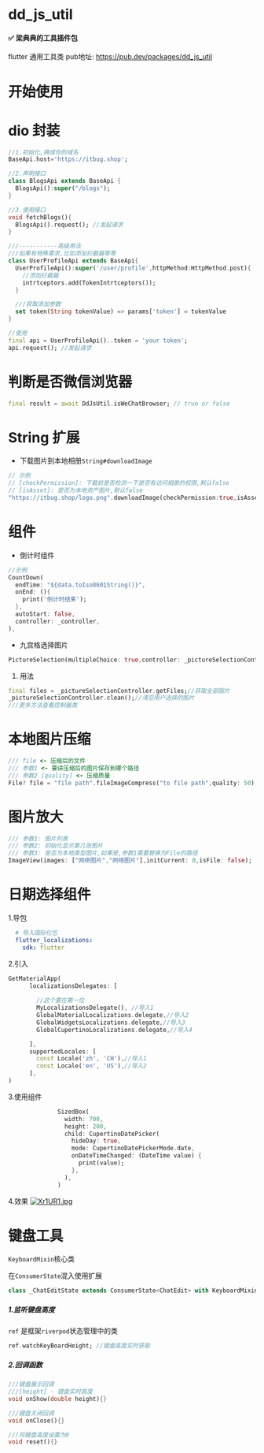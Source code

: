 # dd_js_util 
#### ✅ 梁典典的工具插件包


flutter 通用工具类
pub地址: <https://pub.dev/packages/dd_js_util>

# 开始使用

# dio 封装

```dart
//1.初始化,换成你的域名
BaseApi.host='https://itbug.shop';

//2.声明接口
class BlogsApi extends BaseApi {
  BlogsApi():super("/blogs");
}

//3.使用接口
void fetchBlogs(){
  BlogsApi().request(); //发起请求
}

///-----------高级用法
///如果有特殊需求,比如添加拦截器等等
class UserProfileApi extends BaseApi{
  UserProfileApi():super('/user/profile',httpMethod:HttpMethod.post){
    //添加拦截器
    intrtceptors.add(TokenIntrtceptors());
  }

  ///获取添加参数
  set token(String tokenValue) => params['token'] = tokenValue
}

//使用
final api = UserProfileApi()..token = 'your token';
api.request(); //发起请求
```

# 判断是否微信浏览器

```dart
final result = await DdJsUtil.isWeChatBrowser; // true or false
```

# String 扩展

* 下载图片到本地相册`String#downloadImage`

```dart
// 示例
// [checkPermission]: 下载前是否检测一下是否有访问相册的权限,默认false
// [isAsset]: 是否为本地资产图片,默认false
"https://itbug.shop/logo.png".downloadImage(checkPermission:true,isAsset:false);
```

# 组件

* 倒计时组件

```dart
//示例
CountDown(
  endTime: "${data.toIso8601String()}",
  onEnd: (){
    print('倒计时结束');
  },
  autoStart: false,
  controller: _controller,
),
```

* 九宫格选择图片

```dart
PictureSelection(multipleChoice: true,controller: _pictureSelectionController,),
```

1) 用法

```dart
final files = _pictureSelectionController.getFiles;//获取全部图片
_pictureSelectionController.clean();//清空用户选择的图片
///更多方法查看控制器类
```

# 本地图片压缩

```dart
/// file <- 压缩后的文件
/// 参数1 <- 要讲压缩后的图片保存到哪个路径
/// 参数2 [quality] <- 压缩质量
File? file = "file path".fileImageCompress("to file path",quality: 50);
```

# 图片放大

```dart
/// 参数1: 图片列表
/// 参数2: 初始化显示第几张图片
/// 参数3: 是否为本地类型图片,如果是,参数1需要替换为File的路径
ImageView(images: ["网络图片","网络图片"],initCurrent: 0,isFile: false);
```

# 日期选择组件

1.导包

```yaml
  # 导入国际化包
  flutter_localizations:
    sdk: flutter
```

2.引入

```dart
GetMaterialApp(
      localizationsDelegates: [
        
        //这个要在第一位
        MyLocalizationsDelegate(), //导入1
        GlobalMaterialLocalizations.delegate,//导入2
        GlobalWidgetsLocalizations.delegate,//导入3
        GlobalCupertinoLocalizations.delegate,//导入4

      ],
      supportedLocales: [
        const Locale('zh', 'CH'),//导入1
        const Locale('en', 'US'),//导入2
      ],
)
```

3.使用组件

```dart
              SizedBox(
                width: 700,
                height: 200,
                child: CupertinoDatePicker(
                  hideDay: true,
                  mode: CupertinoDatePickerMode.date,
                  onDateTimeChanged: (DateTime value) {
                    print(value);
                  },
                ),
              )
```

4.效果
[![Xr1UR1.jpg](https://s1.ax1x.com/2022/06/08/Xr1UR1.jpg)](https://imgtu.com/i/Xr1UR1)

# 键盘工具

`KeyboardMixin`核心类

在`ConsumerState`混入使用扩展

```dart
class _ChatEditState extends ConsumerState<ChatEdit> with KeyboardMixin<ChatEdit>
```

##### 1.监听键盘高度

`ref` 是框架`riverpod`状态管理中的类

```dart
ref.watchKeyBoardHeight; //键盘高度实时获取
```

##### 2.回调函数

```dart
///键盘展示回调
///[height] - 键盘实时高度
void onShow(double height){}

///键盘关闭回调
void onClose(){}

///将键盘高度设置为0
void reset(){}
```
